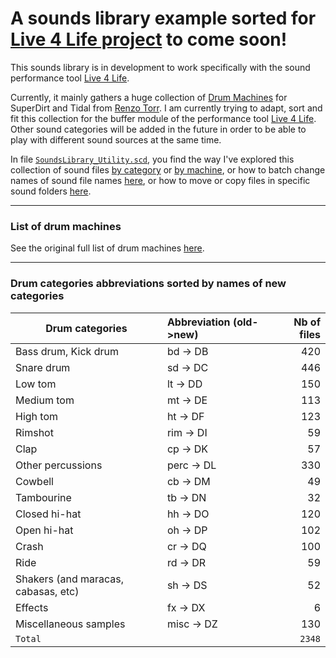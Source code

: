 # A sounds library example sorted for [Live 4 Life project](https://github.com/Xon77/Live4Life) to come soon!

This sounds library is in development to work specifically with the sound performance tool [Live 4 Life](https://github.com/Xon77/Live4Life).

Currently, it mainly gathers a huge collection of [Drum Machines](https://github.com/ritchse/tidal-drum-machines/tree/main/machines) for SuperDirt and Tidal from [Renzo Torr](https://github.com/ritchse). I am currently trying to adapt, sort and fit this collection for the buffer module of the performance tool [Live 4 Life](https://github.com/Xon77/Live4Life). Other sound categories will be added in the future in order to be able to play with different sound sources at the same time.

In file [`SoundsLibrary_Utility.scd`](/SoundsLibrary_Utility.scd), you find the way I've explored this collection of sound files [by category](/SoundsLibrary_Utility.scd#L131-L187) or [by machine](/SoundsLibrary_Utility.scd#L406-L412), or how to batch change names of sound file names [here](/SoundsLibrary_Utility.scd#L44-L123), or how to move or copy files in specific sound folders [here](/SoundsLibrary_Utility.scd#L199-L219).


---

### List of drum machines

See the original full list of drum machines [here](/DrumMachines).

---


### Drum categories abbreviations sorted by names of new categories

| Drum categories                     | Abbreviation (old->new) |  Nb of files  |
|-------------------------------------|:------------|-----:|
| Bass drum, Kick drum                | bd -> DB          |  420 |
| Snare drum                          | sd -> DC          |  446 |
| Low tom                             | lt -> DD           |  150 |
| Medium tom                          | mt -> DE           |  113 |
| High tom                            | ht -> DF           |  123 |
| Rimshot                             | rim -> DI          |   59 |
| Clap                                | cp -> DK           |   57 |
| Other percussions                   | perc -> DL         |  330 |
| Cowbell                             | cb -> DM           |   49 |
| Tambourine                          | tb -> DN           |   32 |
| Closed hi-hat                       | hh -> DO           |  120 |
| Open hi-hat                         | oh -> DP           |  102 |
| Crash                               | cr -> DQ           |  100 |
| Ride                                | rd -> DR           |   59 |
| Shakers (and maracas, cabasas, etc) | sh -> DS           |   52 |
| Effects                             | fx -> DX           |    6 |
| Miscellaneous samples               | misc -> DZ         |  130 |
| `Total`                             |              | `2348` |

